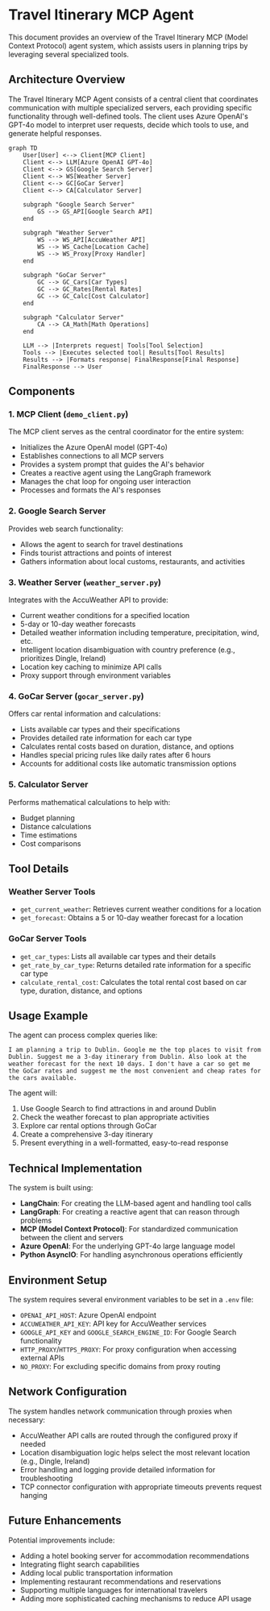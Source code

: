 # Travel Itinerary MCP Agent

This document provides an overview of the Travel Itinerary MCP (Model Context Protocol) agent system, which assists users in planning trips by leveraging several specialized tools.

## Architecture Overview

The Travel Itinerary MCP Agent consists of a central client that coordinates communication with multiple specialized servers, each providing specific functionality through well-defined tools. The client uses Azure OpenAI's GPT-4o model to interpret user requests, decide which tools to use, and generate helpful responses.

```mermaid
graph TD
    User[User] <--> Client[MCP Client]
    Client <--> LLM[Azure OpenAI GPT-4o]
    Client <--> GS[Google Search Server]
    Client <--> WS[Weather Server]
    Client <--> GC[GoCar Server]
    Client <--> CA[Calculator Server]

    subgraph "Google Search Server"
        GS --> GS_API[Google Search API]
    end

    subgraph "Weather Server"
        WS --> WS_API[AccuWeather API]
        WS --> WS_Cache[Location Cache]
        WS --> WS_Proxy[Proxy Handler]
    end

    subgraph "GoCar Server"
        GC --> GC_Cars[Car Types]
        GC --> GC_Rates[Rental Rates]
        GC --> GC_Calc[Cost Calculator]
    end

    subgraph "Calculator Server"
        CA --> CA_Math[Math Operations]
    end

    LLM --> |Interprets request| Tools[Tool Selection]
    Tools --> |Executes selected tool| Results[Tool Results]
    Results --> |Formats response| FinalResponse[Final Response]
    FinalResponse --> User
```

## Components

### 1. MCP Client (`demo_client.py`)

The MCP client serves as the central coordinator for the entire system:

- Initializes the Azure OpenAI model (GPT-4o)
- Establishes connections to all MCP servers
- Provides a system prompt that guides the AI's behavior
- Creates a reactive agent using the LangGraph framework
- Manages the chat loop for ongoing user interaction
- Processes and formats the AI's responses

### 2. Google Search Server

Provides web search functionality:
- Allows the agent to search for travel destinations
- Finds tourist attractions and points of interest
- Gathers information about local customs, restaurants, and activities

### 3. Weather Server (`weather_server.py`)

Integrates with the AccuWeather API to provide:
- Current weather conditions for a specified location
- 5-day or 10-day weather forecasts
- Detailed weather information including temperature, precipitation, wind, etc.
- Intelligent location disambiguation with country preference (e.g., prioritizes Dingle, Ireland)
- Location key caching to minimize API calls
- Proxy support through environment variables

### 4. GoCar Server (`gocar_server.py`)

Offers car rental information and calculations:
- Lists available car types and their specifications
- Provides detailed rate information for each car type
- Calculates rental costs based on duration, distance, and options
- Handles special pricing rules like daily rates after 6 hours
- Accounts for additional costs like automatic transmission options

### 5. Calculator Server

Performs mathematical calculations to help with:
- Budget planning
- Distance calculations
- Time estimations
- Cost comparisons

## Tool Details

### Weather Server Tools
- `get_current_weather`: Retrieves current weather conditions for a location
- `get_forecast`: Obtains a 5 or 10-day weather forecast for a location

### GoCar Server Tools
- `get_car_types`: Lists all available car types and their details
- `get_rate_by_car_type`: Returns detailed rate information for a specific car type
- `calculate_rental_cost`: Calculates the total rental cost based on car type, duration, distance, and options

## Usage Example

The agent can process complex queries like:

```
I am planning a trip to Dublin. Google me the top places to visit from Dublin. Suggest me a 3-day itinerary from Dublin. Also look at the weather forecast for the next 10 days. I don't have a car so get me the GoCar rates and suggest me the most convenient and cheap rates for the cars available.
```

The agent will:
1. Use Google Search to find attractions in and around Dublin
2. Check the weather forecast to plan appropriate activities
3. Explore car rental options through GoCar
4. Create a comprehensive 3-day itinerary
5. Present everything in a well-formatted, easy-to-read response

## Technical Implementation

The system is built using:
- **LangChain**: For creating the LLM-based agent and handling tool calls
- **LangGraph**: For creating a reactive agent that can reason through problems
- **MCP (Model Context Protocol)**: For standardized communication between the client and servers
- **Azure OpenAI**: For the underlying GPT-4o large language model
- **Python AsyncIO**: For handling asynchronous operations efficiently

## Environment Setup

The system requires several environment variables to be set in a `.env` file:
- `OPENAI_API_HOST`: Azure OpenAI endpoint
- `ACCUWEATHER_API_KEY`: API key for AccuWeather services
- `GOOGLE_API_KEY` and `GOOGLE_SEARCH_ENGINE_ID`: For Google Search functionality
- `HTTP_PROXY`/`HTTPS_PROXY`: For proxy configuration when accessing external APIs
- `NO_PROXY`: For excluding specific domains from proxy routing

## Network Configuration

The system handles network communication through proxies when necessary:
- AccuWeather API calls are routed through the configured proxy if needed
- Location disambiguation logic helps select the most relevant location (e.g., Dingle, Ireland)
- Error handling and logging provide detailed information for troubleshooting
- TCP connector configuration with appropriate timeouts prevents request hanging

## Future Enhancements

Potential improvements include:
- Adding a hotel booking server for accommodation recommendations
- Integrating flight search capabilities
- Adding local public transportation information
- Implementing restaurant recommendations and reservations
- Supporting multiple languages for international travelers
- Adding more sophisticated caching mechanisms to reduce API usage
